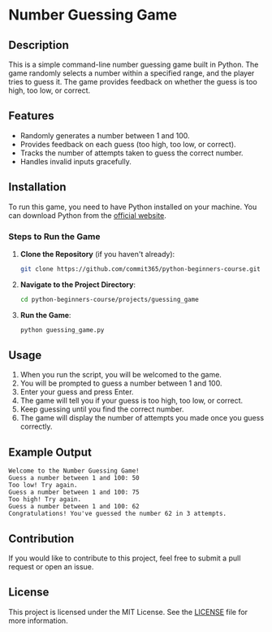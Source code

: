 # Number Guessing Game

## Description

This is a simple command-line number guessing game built in Python. The game randomly selects a number within a specified range, and the player tries to guess it. The game provides feedback on whether the guess is too high, too low, or correct.

## Features

- Randomly generates a number between 1 and 100.
- Provides feedback on each guess (too high, too low, or correct).
- Tracks the number of attempts taken to guess the correct number.
- Handles invalid inputs gracefully.

## Installation

To run this game, you need to have Python installed on your machine. You can download Python from the [official website](https://www.python.org/downloads/).

### Steps to Run the Game

1. **Clone the Repository** (if you haven't already):
   ```bash
   git clone https://github.com/commit365/python-beginners-course.git
   ```

2. **Navigate to the Project Directory**:
   ```bash
   cd python-beginners-course/projects/guessing_game
   ```

3. **Run the Game**:
   ```bash
   python guessing_game.py
   ```

## Usage

1. When you run the script, you will be welcomed to the game.
2. You will be prompted to guess a number between 1 and 100.
3. Enter your guess and press Enter.
4. The game will tell you if your guess is too high, too low, or correct.
5. Keep guessing until you find the correct number.
6. The game will display the number of attempts you made once you guess correctly.

## Example Output

```
Welcome to the Number Guessing Game!
Guess a number between 1 and 100: 50
Too low! Try again.
Guess a number between 1 and 100: 75
Too high! Try again.
Guess a number between 1 and 100: 62
Congratulations! You've guessed the number 62 in 3 attempts.
```

## Contribution

If you would like to contribute to this project, feel free to submit a pull request or open an issue.

## License

This project is licensed under the MIT License. See the [LICENSE](LICENSE) file for more information.
